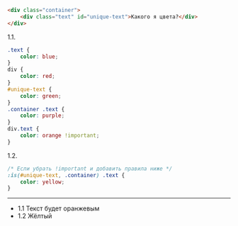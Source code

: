 
```html
<div class="container">
    <div class="text" id="unique-text">Какого я цвета?</div>
</div>
```

1.1.

```css
.text {
    color: blue;
}
div {
    color: red;
}
#unique-text {
    color: green;
}
.container .text {
    color: purple;
}
div.text {
    color: orange !important;
}
```

1.2.

```css
/* Если убрать !important и добавить правила ниже */
:is(#unique-text, .container) .text {
    color: yellow;
}
```

---

<!-- Ответ -->

- 1.1 Текст будет оранжевым
- 1.2 Жёлтый
